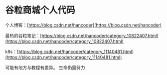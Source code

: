 # 谷粒商城个人代码
个人博客：[https://blog.csdn.net/hancoder](https://blog.csdn.net/hancoder)

最热的谷粒笔记：[https://blog.csdn.net/hancoder/category_10822407.html](https://blog.csdn.net/hancoder/category_10822407.html)

k8s：[https://blog.csdn.net/hancoder/category_11140481.html](https://blog.csdn.net/hancoder/category_11140481.html)

可能有地方与教程有差异。
生命仍需努力